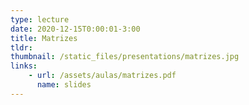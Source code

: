 ```yaml
---
type: lecture
date: 2020-12-15T0:00:01-3:00
title: Matrizes
tldr: 
thumbnail: /static_files/presentations/matrizes.jpg
links: 
    - url: /assets/aulas/matrizes.pdf
      name: slides
---
```

